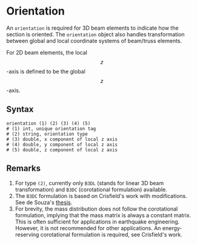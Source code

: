 # Orientation

An `orientation` is required for 3D beam elements to indicate how the section is oriented. The `orientation` object also
handles transformation between global and local coordinate systems of beam/truss elements.

For 2D beam elements, the local $$z$$-axis is defined to be the global $$z$$-axis.

## Syntax

```
orientation (1) (2) (3) (4) (5)
# (1) int, unique orientation tag
# (2) string, orientation type
# (3) double, x component of local z axis
# (4) double, y component of local z axis
# (5) double, z component of local z axis
```

## Remarks

1. For type `(2)`, currently only `B3DL` (stands for linear 3D beam transformation) and `B3DC` (corotational
   formulation) available.
2. The `B3DC` formulation is based on Crisfield's work with modifications. See de Souza's
   [thesis](https://books.google.co.nz/books/about/Force_based_Finite_Element_for_Large_Dis.html?id=YZ5NAQAAMAAJ).
3. For brevity, the mass distribution does not follow the corotational formulation, implying that the mass matrix is
   always a constant matrix. This is often sufficient for applications in earthquake engineering. However, it is not
   recommended for other applications. An energy-reserving corotational formulation is required, see Crisfield's work.
